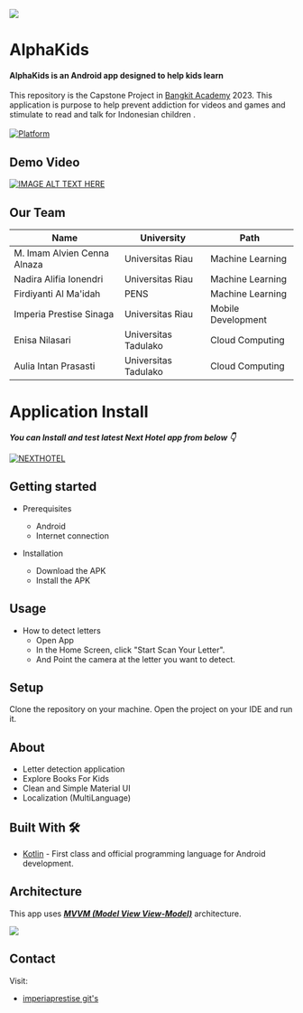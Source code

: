 ![](https://ibb.co.com/NpvVKyz)

# **AlphaKids** 

#### AlphaKids is an Android app designed to help kids learn

This repository is the Capstone Project in [Bangkit Academy](https://grow.google/intl/id_id/bangkit/) 2023. This application is purpose to help prevent addiction for videos and games and stimulate to read and talk for Indonesian children .<br><br>
 [![Platform](https://img.shields.io/badge/platform-Android-green.svg)](http://developer.android.com/index.html)<br>
 
## Demo Video 
[![IMAGE ALT TEXT HERE](https://www.youtube.com/watch?v=LqT9L06kNBc/0.jpg)](https://www.youtube.com/watch?v=LqT9L06kNBc)

## Our Team
| Name                            | University           | Path               |
| -------------                   | -------------        |   -------------    |
| M. Imam Alvien Cenna Alnaza     | Universitas Riau     | Machine Learning   |
| Nadira Alifia Ionendri          | Universitas Riau     | Machine Learning   |
| Firdiyanti Al Ma'idah           | PENS                 | Machine Learning   |
| Imperia Prestise Sinaga         | Universitas Riau     | Mobile Development |
| Enisa Nilasari                  | Universitas Tadulako | Cloud Computing    |
| Aulia Intan Prasasti            | Universitas Tadulako | Cloud Computing    |

# Application Install

***You can Install and test latest Next Hotel app from below 👇***

[![NEXTHOTEL](https://img.shields.io/badge/AlphaKids✅-APK-red.svg?style=for-the-badge&logo=android)](https://drive.google.com/uc?export=download&id=1EdHCojIALyHgfL13V3pYyrIbIzh_f-N8)


## Getting started
- Prerequisites
  - Android
  - Internet connection

- Installation
  - Download the APK
  - Install the APK

## Usage
- How to detect letters
  - Open App
  - In the Home Screen, click "Start Scan Your Letter".
  - And Point the camera at the letter you want to detect.

## Setup
Clone the repository on your machine. Open the project on your IDE and run it.

## About
- Letter detection application
- Explore Books For Kids
- Clean and Simple Material UI
- Localization (MultiLanguage)

## Built With 🛠
- [Kotlin](https://kotlinlang.org/) - First class and official programming language for Android development.
  
## Architecture
This app uses [***MVVM (Model View View-Model)***](https://developer.android.com/jetpack/docs/guide#recommended-app-arch) architecture.

![](https://developer.android.com/topic/libraries/architecture/images/final-architecture.png)

## Contact
Visit:
- [imperiaprestise git's](https://github.com/imperiaprestise)
